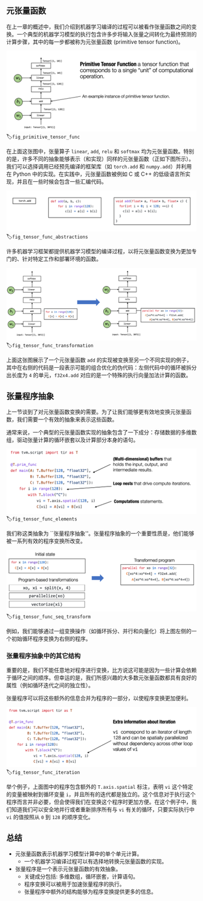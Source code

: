 ## 元张量函数

在上一章的概述中，我们介绍到机器学习编译的过程可以被看作张量函数之间的变换。一个典型的机器学习模型的执行包含许多步将输入张量之间转化为最终预测的计算步骤，其中的每一步都被称为元张量函数 (primitive tensor function)。

![元张量函数](../img/primitive_tensor_func.png)
:label:`fig_primitive_tensor_func`

在上面这张图中，张量算子 `linear`, `add`, `relu` 和 `softmax` 均为元张量函数。特别的是，许多不同的抽象能够表示（和实现）同样的元张量函数（正如下图所示）。我们可以选择调用已经预先编译的框架库（如 `torch.add` 和 `numpy.add`）并利用在 Python 中的实现。在实践中，元张量函数被例如 C 或 C++ 的低级语言所实现，并且在一些时候会包含一些汇编代码。

![同一个元张量函数的不同形式](../img/tensor_func_abstractions.png)
:label:`fig_tensor_func_abstractions`

许多机器学习框架都提供机器学习模型的编译过程，以将元张量函数变换为更加专门的、针对特定工作和部署环境的函数。

![元张量函数间的变换](../img/tensor_func_transformation.png)
:label:`fig_tensor_func_transformation`

上面这张图展示了一个元张量函数 `add` 的实现被变换至另一个不同实现的例子，其中在右侧的代码是一段表示可能的组合优化的伪代码：左侧代码中的循环被拆分出长度为 `4` 的单元，`f32x4.add` 对应的是一个特殊的执行向量加法计算的函数。

## 张量程序抽象

上一节谈到了对元张量函数变换的需要。为了让我们能够更有效地变换元张量函数，我们需要一个有效的抽象来表示这些函数。

通常来说，一个典型的元张量函数实现的抽象包含了一下成分：存储数据的多维数组，驱动张量计算的循环嵌套以及计算部分本身的语句。

![元张量函数中的典型成分](../img/tensor_func_elements.png)
:label:`fig_tensor_func_elements`

我们称这类抽象为 ``张量程序抽象''。张量程序抽象的一个重要性质是，他们能够被一系列有效的程序变换所改变。

![一个元张量函数的序列变换](../img/tensor_func_seq_transform.png)
:label:`fig_tensor_func_seq_transform`

例如，我们能够通过一组变换操作（如循环拆分、并行和向量化）将上图左侧的一个初始循环程序变换为右侧的程序。

### 张量程序抽象中的其它结构

重要的是，我们不能任意地对程序进行变换，比方说这可能是因为一些计算会依赖于循环之间的顺序。但幸运的是，我们所感兴趣的大多数元张量函数都具有良好的属性（例如循环迭代之间的独立性）。

张量程序可以将这些额外的信息合并为程序的一部分，以使程序变换更加便利。

![循环迭代作为张量程序的额外信息](../img/tensor_func_iteration.png)
:label:`fig_tensor_func_iteration`

举个例子，上面图中的程序包含额外的 `T.axis.spatial` 标注，表明 `vi` 这个特定的变量被映射到循环变量 `i`，并且所有的迭代都是独立的。这个信息对于执行这个程序而言并非必要，但会使得我们在变换这个程序时更加方便。在这个例子中，我们知道我们可以安全地并行或者重新排序所有与 `vi` 有关的循环，只要实际执行中 `vi` 的值按照从 `0` 到 `128` 的顺序变化。

## 总结

- 元张量函数表示机器学习模型计算中的单个单元计算。
  - 一个机器学习编译过程可以有选择地转换元张量函数的实现。
- 张量程序是一个表示元张量函数的有效抽象。
  - 关键成分包括: 多维数组，循环嵌套，计算语句。
  - 程序变换可以被用于加速张量程序的执行。
  - 张量程序中额外的结构能够为程序变换提供更多的信息。
